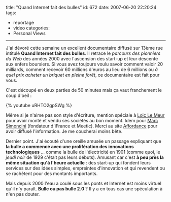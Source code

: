title: "Quand Internet fait des bulles"
id: 672
date: 2007-06-20 22:20:24
tags:
- reportage
- video
categories:
- Personal Views
---

J'ai dévoré cette semaine un excellent documentaire diffusé sur 13ème rue intitulé **Quand Internet fait des bulles**. Il retrace le _parcours des pionniers du Web_ des années 2000 avec l'ascension des start-up et leur descente aux enfers boursiers. Si vous avez toujours voulu savoir comment valoir 20 milliards, comment recevoir 60 millions d'euros au lieu de 6 millions ou _à quel prix acheter un briquet en pleine forêt_, ce documentaire est fait pour vous.

<!-- more -->

C'est découpé en deux parties de 50 minutes mais ça vaut franchement le coup d'oeil :

{% youtube uRHTO2gpSWg %}

Même si je n'aime pas son style d'écriture, mention spéciale à [Loic Le Meur](http://loiclemeur.com/france/) pour avoir monté et vendu ses sociétés au bon moment. Idem pour [Marc Simoncini](http://fr.wikipedia.org/wiki/Marc_Simoncini) (fondateur d'iFrance et Meetic). Merci au site [Affordance](http://affordance.typepad.com/mon_weblog/2007/06/cest_peut_tre_p.html) pour avoir diffusé l'information. Je me coucherai moins bête.

Dernier point. J'ai écouté d'une oreille amusée un passage expliquant que **la bulle a commencé avec une prolifération des innovations technologiques** ... comme la bulle de l'électricité en 1901 (comme quoi, le _jeudi noir_ de 1929 c'était pas leurs débuts). Amusant car c'est **à peu près la même situation qu'à l'heure actuelle** : des start-up qui fondent leurs services sur des idées simples, empreintes d'innovation et qui revendent ou se rachètent pour des montants importants.

Mais depuis 2000 l'eau a coulé sous les ponts et Internet est moins virtuel qu'il n'y paraît. **Bulle ou pas bulle 2.0** ?
Il y a en tous cas une spéculation à n'en pas douter.